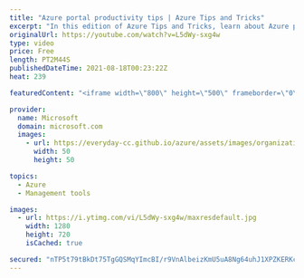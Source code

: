 ```yaml
---
title: "Azure portal productivity tips | Azure Tips and Tricks"
excerpt: "In this edition of Azure Tips and Tricks, learn about Azure portal productivity tips.    For more tips and tricks, visit: https://aka.ms/azuretipsandtricks  Get started with 12 months of free services and $200 USD in credit. Create your free account today with Microsoft Azure: https://aka.ms/att/free"
originalUrl: https://youtube.com/watch?v=L5dWy-sxg4w
type: video
price: Free
length: PT2M44S
publishedDateTime: 2021-08-18T00:23:22Z
heat: 239

featuredContent: "<iframe width=\"800\" height=\"500\" frameborder=\"0\" src=\"https://www.youtube.com/embed/L5dWy-sxg4w\" allow=\"accelerometer; autoplay; encrypted-media; gyroscope; picture-in-picture\" allowfullscreen></iframe>"

provider:
  name: Microsoft
  domain: microsoft.com
  images:
    - url: https://everyday-cc.github.io/azure/assets/images/organizations/microsoft.com-50x50.jpg
      width: 50
      height: 50

topics:
  - Azure
  - Management tools

images:
  - url: https://i.ytimg.com/vi/L5dWy-sxg4w/maxresdefault.jpg
    width: 1280
    height: 720
    isCached: true

secured: "nTP5t79tBkDt75TgGQSMqYImcBI/r9VnAlbeizKmU5uA8Ng64uhJ1XPZKERKclnWq6FMHkqktZRl1ofUcSgktFiORC2PuzMSP5WxlPUuOFJ5WF7RCiy+gheprewcF/pvuI77bb+NClqI5IIGkDupQRu4cGdk4JCU0RIMNFUvd4YyvyJ8Ro14kZwNT/wV+GgbCHLOJ9bmTi2DUikdF46tUmeINGl7Wm0SncPTBTRUFUi3GOXdCiME/DFb79Ve84MEAn30t1Z5IX//DtRvL/GW83DZRtKltV95LCi9gC8YPBpJ9nlEwfVTyHcHi0Mbk+ZUxBW2beb8YAqgbeVNLbO2zZVkxKTp1+SCIVqod2+9FMhNPn13mRHjZmOBr2SUekI3mV0Lo5nTm9qBmYLmxSv4Q1+BMOlEaB2nsVJRYULEMkw=;l2nq197qsRhIhPeS1b9Vig=="
---
```


